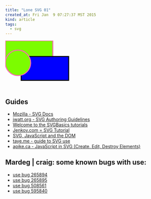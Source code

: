 ```yaml
---
title: "Lone SVG 01"
created_at: Fri Jan  9 07:27:37 MST 2015
kind: article
tags:
  - svg
---
```


<div id="svg-holder-div">
<svg version="1.1"
     baseProfile="full"
     xmlns="http://www.w3.org/2000/svg"
     xmlns:xlink="http://www.w3.org/1999/xlink"
     xmlns:ev="http://www.w3.org/2001/xml-events"
     id="top-svg">

<g id="g1">
<use id="use1" xlink:href="#rect1" style="stroke-width:3px; fill:LawnGreen; stroke:HotPink"/>
<use id="use2" xlink:href="#rect1" transform="translate(50,50)" style="stroke-width:3px; fill:Blue; stroke:Black"/>
<use id="use4" xlink:href="#circle2" transform="translate(0,30)" style="stroke-width:3px; fill:LawnGreen; stroke:HotPink"/>
</g>

<defs id="svgdefs">
  <rect id="rect1" x="0" y="0" width="150" height="75" />
  <circle id="circle2" cx="40" cy="40" r="40" />
</defs>

</svg>
</div>

## Guides

* [Mozilla - SVG Docs](https://developer.mozilla.org/en-US/docs/Web/SVG)
* [jwatt.org - SVG Authoring Guidelines](https://jwatt.org/svg/authoring/)
* [Welcome to the SVGBasics tutorials](http://www.svgbasics.com/index.html)
* [Jenkov.com = SVG Tutorial](http://tutorials.jenkov.com/svg/index.html)
* [SVG, JavaScript and the DOM](http://www.i-programmer.info/programming/graphics-and-imaging/3254-svg-javascript-and-the-dom.html)
* [taye.me - guide to SVG use](http://taye.me/blog/svg/a-guide-to-svg-use-elements/)
* [apike.ca - JavaScript in SVG (Create, Edit, Destroy Elements)](http://apike.ca/prog_svg_js_create.html)

## Mardeg | craig: some known bugs with use: 

* [use bug 265894](https://bugzilla.mozilla.org/show_bug.cgi?id=265894) 
* [use bug 265895](https://bugzilla.mozilla.org/show_bug.cgi?id=265895)
* [use bug 508561](https://bugzilla.mozilla.org/show_bug.cgi?id=508561)
* [use bug 595840](https://bugzilla.mozilla.org/show_bug.cgi?id=595840)

<script type="text/javascript">
(function() {
  var fn = function() {
    var svgele = null;
    svgele = document.createElementNS("http://www.w3.org/2000/svg", "circle");
    svgele.setAttribute("id", "circle1");
    svgele.cx.baseVal.value = 40;
    svgele.cy.baseVal.value = 40;
    svgele.r.baseVal.value = 40;
    document.getElementById('svgdefs').appendChild(svgele);
  
    svgele = document.createElementNS("http://www.w3.org/2000/svg", "use");
    svgele.setAttribute("id", "use3");
    svgele.setAttributeNS("http://www.w3.org/1999/xlink","href", "#circle1");
    svgele.style['stroke-width'] = "3px";
    svgele.style.fill = "White";
    svgele.style.stroke = "Black";
    document.getElementById('g1').appendChild(svgele);
  };
  if (document.readyState != 'loading'){
    fn();
  } else {
    document.addEventListener('DOMContentLoaded', fn);
  }
})();

